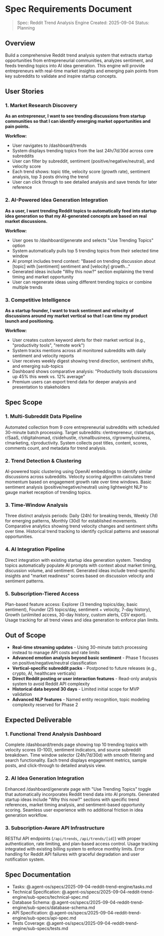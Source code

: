 # Spec Requirements Document

> Spec: Reddit Trend Analysis Engine
> Created: 2025-09-04
> Status: Planning

## Overview

Build a comprehensive Reddit trend analysis system that extracts startup opportunities from entrepreneurial communities, analyzes sentiment, and feeds trending topics into AI idea generation. This engine will provide entrepreneurs with real-time market insights and emerging pain points from key subreddits to validate and inspire startup concepts.

## User Stories

### 1. Market Research Discovery
**As an entrepreneur, I want to see trending discussions from startup communities so that I can identify emerging market opportunities and pain points.**

**Workflow:**
- User navigates to /dashboard/trends
- System displays trending topics from the last 24h/7d/30d across core subreddits
- User can filter by subreddit, sentiment (positive/negative/neutral), and velocity score
- Each trend shows: topic title, velocity score (growth rate), sentiment analysis, top 3 posts driving the trend
- User can click through to see detailed analysis and save trends for later reference

### 2. AI-Powered Idea Generation Integration
**As a user, I want trending Reddit topics to automatically feed into startup idea generation so that my AI-generated concepts are based on real market discussions.**

**Workflow:**
- User goes to /dashboard/generate and selects "Use Trending Topics" option
- System automatically pulls top 5 trending topics from their selected time window
- AI prompt includes trend context: "Based on trending discussion about [topic] with [sentiment] sentiment and [velocity] growth..."
- Generated ideas include "Why this now?" section explaining the trend timing and market opportunity
- User can regenerate ideas using different trending topics or combine multiple trends

### 3. Competitive Intelligence
**As a startup founder, I want to track sentiment and velocity of discussions around my market vertical so that I can time my product launch and positioning.**

**Workflow:**
- User creates custom keyword alerts for their market vertical (e.g., "productivity tools", "remote work")
- System tracks mentions across all monitored subreddits with daily sentiment and velocity reports
- User receives weekly digest showing trend direction, sentiment shifts, and emerging sub-topics
- Dashboard shows comparative analysis: "Productivity tools discussions up 45% this week vs. 12% average"
- Premium users can export trend data for deeper analysis and presentation to stakeholders

## Spec Scope

### 1. Multi-Subreddit Data Pipeline
Automated collection from 9 core entrepreneurial subreddits with scheduled 30-minute batch processing. Target subreddits: r/entrepreneur, r/startups, r/SaaS, r/digitalnomad, r/sidehustle, r/smallbusiness, r/growmybusiness, r/marketing, r/productivity. System collects post titles, content, scores, comments count, and metadata for trend analysis.

### 2. Trend Detection & Clustering  
AI-powered topic clustering using OpenAI embeddings to identify similar discussions across subreddits. Velocity scoring algorithm calculates trend momentum based on engagement growth rate over time windows. Basic sentiment analysis (positive/negative/neutral) using lightweight NLP to gauge market reception of trending topics.

### 3. Time-Window Analysis
Three distinct analysis periods: Daily (24h) for breaking trends, Weekly (7d) for emerging patterns, Monthly (30d) for established movements. Comparative analytics showing trend velocity changes and sentiment shifts over time. Historical trend tracking to identify cyclical patterns and seasonal opportunities.

### 4. AI Integration Pipeline
Direct integration with existing startup idea generation system. Trending topics automatically populate AI prompts with context about market timing, discussion volume, and sentiment. Generated ideas include trend-specific insights and "market readiness" scores based on discussion velocity and sentiment patterns.

### 5. Subscription-Tiered Access
Plan-based feature access: Explorer (3 trending topics/day, basic sentiment), Founder (25 topics/day, sentiment + velocity, 7-day history), Growth (unlimited access, 30-day history, custom alerts, CSV export). Usage tracking for all trend views and idea generation to enforce plan limits.

## Out of Scope

- **Real-time streaming updates** - Using 30-minute batch processing instead to manage API costs and rate limits
- **Advanced emotion analysis beyond basic sentiment** - Phase 1 focuses on positive/negative/neutral classification
- **Vertical-specific subreddit packs** - Postponed to future releases (e.g., crypto, AI, healthcare verticals)  
- **Direct Reddit posting or user interaction features** - Read-only analysis system to avoid Reddit API complexity
- **Historical data beyond 30 days** - Limited initial scope for MVP validation
- **Advanced NLP features** - Named entity recognition, topic modeling complexity reserved for Phase 2

## Expected Deliverable

### 1. Functional Trend Analysis Dashboard
Complete /dashboard/trends page showing top 10 trending topics with velocity scores (0-100), sentiment indicators, and source subreddit breakdown. Time window selector (24h/7d/30d) with smooth filtering and search functionality. Each trend displays engagement metrics, sample posts, and click-through to detailed analysis view.

### 2. AI Idea Generation Integration
Enhanced /dashboard/generate page with "Use Trending Topics" toggle that automatically incorporates Reddit trend data into AI prompts. Generated startup ideas include "Why this now?" sections with specific trend references, market timing analysis, and sentiment-based opportunity scoring. Seamless user experience with no additional friction in idea generation workflow.

### 3. Subscription-Aware API Infrastructure  
RESTful API endpoints (`/api/trends`, `/api/trends/[id]`) with proper authentication, rate limiting, and plan-based access control. Usage tracking integrated with existing billing system to enforce monthly limits. Error handling for Reddit API failures with graceful degradation and user notification system.

## Spec Documentation

- Tasks: @.agent-os/specs/2025-09-04-reddit-trend-engine/tasks.md
- Technical Specification: @.agent-os/specs/2025-09-04-reddit-trend-engine/sub-specs/technical-spec.md
- Database Schema: @.agent-os/specs/2025-09-04-reddit-trend-engine/sub-specs/database-schema.md
- API Specification: @.agent-os/specs/2025-09-04-reddit-trend-engine/sub-specs/api-spec.md
- Tests Coverage: @.agent-os/specs/2025-09-04-reddit-trend-engine/sub-specs/tests.md